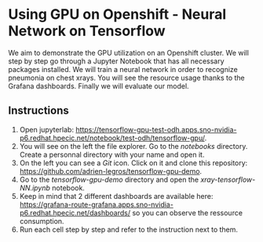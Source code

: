 # Using GPU on Openshift - Neural Network on Tensorflow

We aim to demonstrate the GPU utilization on an Openshift cluster. We will step by step go through a Jupyter Notebook that has all necessary packages installed. We will train a neural network in order to recognize pneumonia on chest xrays. You will see the resource usage thanks to the Grafana dashboards. Finally we will evaluate our model.

## Instructions

1. Open jupyterlab: https://tensorflow-gpu-test-odh.apps.sno-nvidia-p6.redhat.hpecic.net/notebook/test-odh/tensorflow-gpu/.
2. You will see on the left the file explorer. Go to the *notebooks* directory. Create a personnal directory with your name and open it.
3. On the left you can see a *Git* icon. Click on it and clone this repository: https://github.com/adrien-legros/tensorflow-gpu-demo.
4. Go to the *tensorflow-gpu-demo* directory and open the *xray-tensorflow-NN.ipynb* notebook.
5. Keep in mind that 2 different dashboards are available here: https://grafana-route-grafana.apps.sno-nvidia-p6.redhat.hpecic.net/dashboards/ so you can observe the ressource consumption.
6. Run each cell step by step and refer to the instruction next to them.
